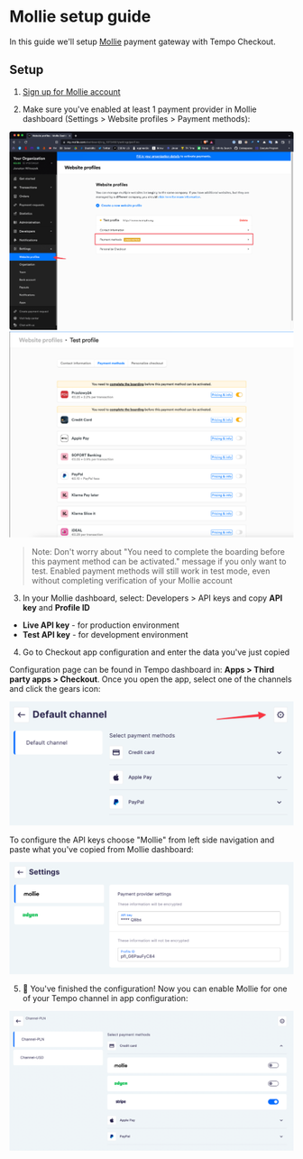 # Mollie setup guide

In this guide we'll setup [Mollie](https://www.mollie.com/en) payment gateway with Tempo Checkout.

## Setup

1. [Sign up for Mollie account](https://www.mollie.com/dashboard/signup?lang=en)

2. Make sure you've enabled at least 1 payment provider in Mollie dashboard (Settings > Website
   profiles > Payment methods):

![Getting to payment providers settings in Mollie dashboard](../screenshots/setup-mollie-1.png)
![At least one payment method is enabled on Payment methods page](../screenshots/setup-mollie-2.png)

> Note: Don't worry about "You need to complete the boarding before this payment method can be
> activated." message if you only want to test. Enabled payment methods will still work in test
> mode, even without completing verification of your Mollie account

3. In your Mollie dashboard, select: Developers > API keys and copy **API key** and **Profile ID**

- **Live API key** - for production environment
- **Test API key** - for development environment

4. Go to Checkout app configuration and enter the data you've just copied

Configuration page can be found in Tempo dashboard in: **Apps > Third party apps > Checkout**.
Once you open the app, select one of the channels and click the gears icon:

![Payment gateway configuration in Tempo dashboard](../screenshots/config-dashboard-2.png)

To configure the API keys choose "Mollie" from left side navigation and paste what you've copied
from Mollie dashboard:

![Mollie config inside Tempo dashboard after env variable and profile id were pasted](../screenshots/config-dashboard-mollie.png)

5. 🏁 You've finished the configuration! Now you can enable Mollie for one of your Tempo channel
   in app configuration:

![Payment method configuration in Tempo dashboard](../screenshots/config-dashboard-1.png)
